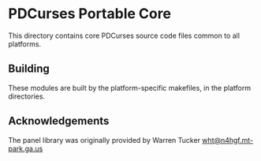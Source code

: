 PDCurses Portable Core
======================

This directory contains core PDCurses source code files common to all
platforms.


Building
--------

These modules are built by the platform-specific makefiles, in the
platform directories.


Acknowledgements
----------------

The panel library was originally provided by
Warren Tucker <wht@n4hgf.mt-park.ga.us>
